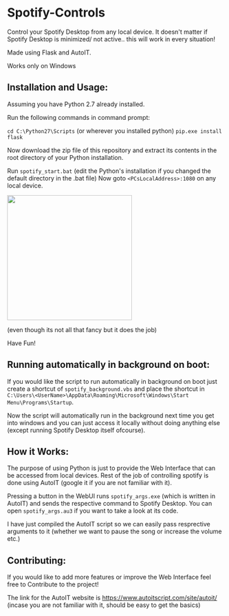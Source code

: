 # Spotify-Controls

Control your Spotify Desktop from any local device. It doesn't matter if Spotify Desktop is minimized/ not active.. this will work in every situation!

Made using Flask and AutoIT.

Works only on Windows

## Installation and Usage:

Assuming you have Python 2.7 already installed.

Run the following commands in command prompt:

`cd C:\Python27\Scripts` (or wherever you installed python)
`pip.exe install flask`

Now download the zip file of this repository and extract its contents in the root directory of your Python installation.

Run `spotify_start.bat` (edit the Python's installation if you changed the default directory in the .bat file)
Now goto `<PCsLocalAddress>:1080` on any local device.

<img src="http://i.imgur.com/QOTloOO.png" width="290">

(even though its not all that fancy but it does the job)

Have Fun!

## Running automatically in background on boot:

If you would like the script to run automatically in background on boot just create a shortcut of `spotify_background.vbs` and place the shortcut in `C:\Users\<UserName>\AppData\Roaming\Microsoft\Windows\Start Menu\Programs\Startup`.

Now the script will automatically run in the background next time you get into windows and you can just access it locally without doing anything else (except running Spotify Desktop itself ofcourse).

## How it Works:

The purpose of using Python is just to provide the Web Interface that can be accessed from local devices.
Rest of the job of controlling spotify is done using AutoIT (google it if you are not familiar with it).

Pressing a button in the WebUI runs `spotify_args.exe` (which is written in AutoIT) and sends the respective command to Spotify Desktop.
You can open `spotify_args.au3` if you want to take a look at its code.

I have just compiled the AutoIT script so we can easily pass resprective arguments to it (whether we want to pause the song or increase the volume etc.)

## Contributing:

If you would like to add more features or improve the Web Interface feel free to Contribute to the project!

The link for the AutoIT website is https://www.autoitscript.com/site/autoit/ (incase you are not familiar with it, should be easy to get the basics)
